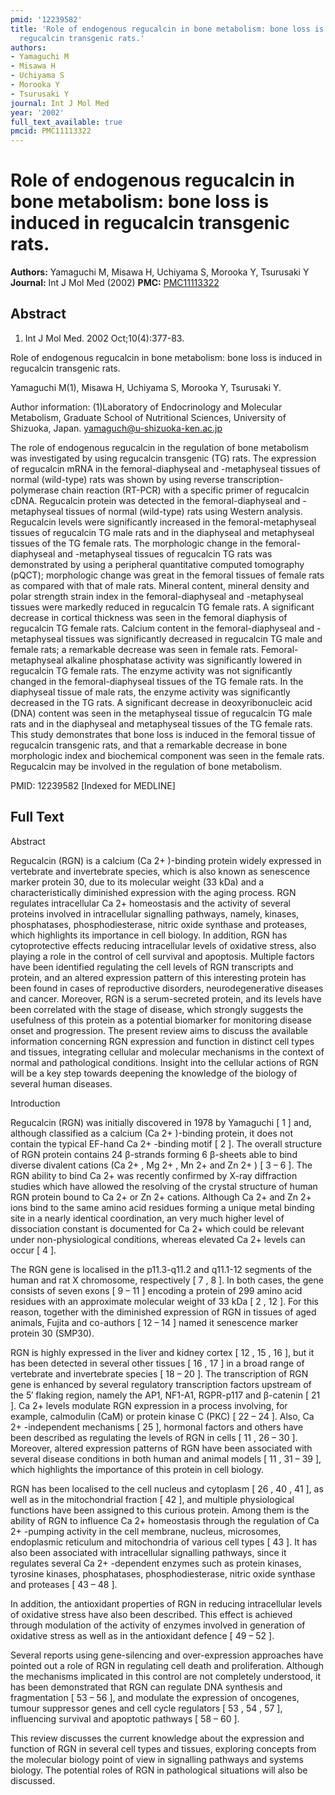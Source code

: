 ```yaml
---
pmid: '12239582'
title: 'Role of endogenous regucalcin in bone metabolism: bone loss is induced in
  regucalcin transgenic rats.'
authors:
- Yamaguchi M
- Misawa H
- Uchiyama S
- Morooka Y
- Tsurusaki Y
journal: Int J Mol Med
year: '2002'
full_text_available: true
pmcid: PMC11113322
---
```


# Role of endogenous regucalcin in bone metabolism: bone loss is induced in regucalcin transgenic rats.
**Authors:** Yamaguchi M, Misawa H, Uchiyama S, Morooka Y, Tsurusaki Y
**Journal:** Int J Mol Med (2002)
**PMC:** [PMC11113322](https://www.ncbi.nlm.nih.gov/pmc/articles/PMC11113322/)

## Abstract

1. Int J Mol Med. 2002 Oct;10(4):377-83.

Role of endogenous regucalcin in bone metabolism: bone loss is induced in 
regucalcin transgenic rats.

Yamaguchi M(1), Misawa H, Uchiyama S, Morooka Y, Tsurusaki Y.

Author information:
(1)Laboratory of Endocrinology and Molecular Metabolism, Graduate School of 
Nutritional Sciences, University of Shizuoka, Japan. 
yamaguch@u-shizuoka-ken.ac.jp

The role of endogenous regucalcin in the regulation of bone metabolism was 
investigated by using regucalcin transgenic (TG) rats. The expression of 
regucalcin mRNA in the femoral-diaphyseal and -metaphyseal tissues of normal 
(wild-type) rats was shown by using reverse transcription-polymerase chain 
reaction (RT-PCR) with a specific primer of regucalcin cDNA. Regucalcin protein 
was detected in the femoral-diaphyseal and -metaphyseal tissues of normal 
(wild-type) rats using Western analysis. Regucalcin levels were significantly 
increased in the femoral-metaphyseal tissues of regucalcin TG male rats and in 
the diaphyseal and metaphyseal tissues of the TG female rats. The morphologic 
change in the femoral-diaphyseal and -metaphyseal tissues of regucalcin TG rats 
was demonstrated by using a peripheral quantitative computed tomography (pQCT); 
morphologic change was great in the femoral tissues of female rats as compared 
with that of male rats. Mineral content, mineral density and polar strength 
strain index in the femoral-diaphyseal and -metaphyseal tissues were markedly 
reduced in regucalcin TG female rats. A significant decrease in cortical 
thickness was seen in the femoral diaphysis of regucalcin TG female rats. 
Calcium content in the femoral-diaphyseal and -metaphyseal tissues was 
significantly decreased in regucalcin TG male and female rats; a remarkable 
decrease was seen in female rats. Femoral-metaphyseal alkaline phosphatase 
activity was significantly lowered in regucalcin TG female rats. The enzyme 
activity was not significantly changed in the femoral-diaphyseal tissues of the 
TG female rats. In the diaphyseal tissue of male rats, the enzyme activity was 
significantly decreased in the TG rats. A significant decrease in 
deoxyribonucleic acid (DNA) content was seen in the metaphyseal tissue of 
regucalcin TG male rats and in the diaphyseal and metaphyseal tissues of the TG 
female rats. This study demonstrates that bone loss is induced in the femoral 
tissue of regucalcin transgenic rats, and that a remarkable decrease in bone 
morphologic index and biochemical component was seen in the female rats. 
Regucalcin may be involved in the regulation of bone metabolism.

PMID: 12239582 [Indexed for MEDLINE]

## Full Text

Abstract

Regucalcin (RGN) is a calcium (Ca 2+ )-binding protein widely expressed in vertebrate and invertebrate species, which is also known as senescence marker protein 30, due to its molecular weight (33 kDa) and a characteristically diminished expression with the aging process. RGN regulates intracellular Ca 2+ homeostasis and the activity of several proteins involved in intracellular signalling pathways, namely, kinases, phosphatases, phosphodiesterase, nitric oxide synthase and proteases, which highlights its importance in cell biology. In addition, RGN has cytoprotective effects reducing intracellular levels of oxidative stress, also playing a role in the control of cell survival and apoptosis. Multiple factors have been identified regulating the cell levels of RGN transcripts and protein, and an altered expression pattern of this interesting protein has been found in cases of reproductive disorders, neurodegenerative diseases and cancer. Moreover, RGN is a serum-secreted protein, and its levels have been correlated with the stage of disease, which strongly suggests the usefulness of this protein as a potential biomarker for monitoring disease onset and progression. The present review aims to discuss the available information concerning RGN expression and function in distinct cell types and tissues, integrating cellular and molecular mechanisms in the context of normal and pathological conditions. Insight into the cellular actions of RGN will be a key step towards deepening the knowledge of the biology of several human diseases.

Introduction

Regucalcin (RGN) was initially discovered in 1978 by Yamaguchi [ 1 ] and, although classified as a calcium (Ca 2+ )-binding protein, it does not contain the typical EF-hand Ca 2+ -binding motif [ 2 ]. The overall structure of RGN protein contains 24 β-strands forming 6 β-sheets able to bind diverse divalent cations (Ca 2+ , Mg 2+ , Mn 2+ and Zn 2+ ) [ 3 – 6 ]. The RGN ability to bind Ca 2+ was recently confirmed by X-ray diffraction studies which have allowed the resolving of the crystal structure of human RGN protein bound to Ca 2+ or Zn 2+ cations. Although Ca 2+ and Zn 2+ ions bind to the same amino acid residues forming a unique metal binding site in a nearly identical coordination, an very much higher level of dissociation constant is documented for Ca 2+ which could be relevant under non-physiological conditions, whereas elevated Ca 2+ levels can occur [ 4 ].

The RGN gene is localised in the p11.3-q11.2 and q11.1-12 segments of the human and rat X chromosome, respectively [ 7 , 8 ]. In both cases, the gene consists of seven exons [ 9 – 11 ] encoding a protein of 299 amino acid residues with an approximate molecular weight of 33 kDa [ 2 , 12 ]. For this reason, together with the diminished expression of RGN in tissues of aged animals, Fujita and co-authors [ 12 – 14 ] named it senescence marker protein 30 (SMP30).

RGN is highly expressed in the liver and kidney cortex [ 12 , 15 , 16 ], but it has been detected in several other tissues [ 16 , 17 ] in a broad range of vertebrate and invertebrate species [ 18 – 20 ]. The transcription of RGN gene is enhanced by several regulatory transcription factors upstream of the 5′ flaking region, namely the AP1, NF1-A1, RGPR-p117 and β-catenin [ 21 ]. Ca 2+ levels modulate RGN expression in a process involving, for example, calmodulin (CaM) or protein kinase C (PKC) [ 22 – 24 ]. Also, Ca 2+ -independent mechanisms [ 25 ], hormonal factors and others have been described as regulating the levels of RGN in cells [ 11 , 26 – 30 ]. Moreover, altered expression patterns of RGN have been associated with several disease conditions in both human and animal models [ 11 , 31 – 39 ], which highlights the importance of this protein in cell biology.

RGN has been localised to the cell nucleus and cytoplasm [ 26 , 40 , 41 ], as well as in the mitochondrial fraction [ 42 ], and multiple physiological functions have been assigned to this curious protein. Among them is the ability of RGN to influence Ca 2+ homeostasis through the regulation of Ca 2+ -pumping activity in the cell membrane, nucleus, microsomes, endoplasmic reticulum and mitochondria of various cell types [ 43 ]. It has also been associated with intracellular signalling pathways, since it regulates several Ca 2+ -dependent enzymes such as protein kinases, tyrosine kinases, phosphatases, phosphodiesterase, nitric oxide synthase and proteases [ 43 – 48 ].

In addition, the antioxidant properties of RGN in reducing intracellular levels of oxidative stress have also been described. This effect is achieved through modulation of the activity of enzymes involved in generation of oxidative stress as well as in the antioxidant defence [ 49 – 52 ].

Several reports using gene-silencing and over-expression approaches have pointed out a role of RGN in regulating cell death and proliferation. Although the mechanisms implicated in this control are not completely understood, it has been demonstrated that RGN can regulate DNA synthesis and fragmentation [ 53 – 56 ], and modulate the expression of oncogenes, tumour suppressor genes and cell cycle regulators [ 53 , 54 , 57 ], influencing survival and apoptotic pathways [ 58 – 60 ].

This review discusses the current knowledge about the expression and function of RGN in several cell types and tissues, exploring concepts from the molecular biology point of view in signalling pathways and systems biology. The potential roles of RGN in pathological situations will also be discussed.
